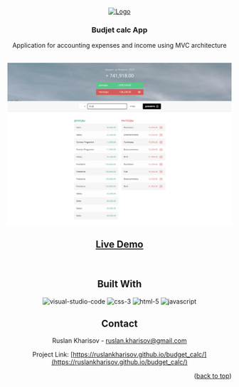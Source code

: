<!-- Improved compatibility of back to top link: See: https://github.com/othneildrew/Best-README-Template/pull/73 -->

<a name="readme-top"></a>

<!-- PROJECT LOGO -->
<br />
<div align="center">
  <a href="#">
    <img src="./img/Icon-Budget.ico" alt="Logo" width="80" height="80">
  </a>

  <h3 align="center">Budjet calc App</h3>

  <p align="center">
    Application for accounting expenses and income using MVC architecture
    <br />
    <br />
  </p>
</div>

![Budget Calc App Screen Shot](./img/screenshot.png )

<h2 align="center"><a  href="https://ruslankharisov.github.io/budget_calc/">Live Demo</a></h2>
<br />

<h2 align="center"> Built With </h2>

<p align="center">
  
  <img src="https://github.com/GerardPuigl/TechnologyStackIcons/blob/main/Logos/visual-studio-code.svg" alt="visual-studio-code" title="visual-studio-code" height="45px"/>  
  <img src="https://github.com/GerardPuigl/TechnologyStackIcons/blob/main/Logos/css-3.svg" alt="css-3" title="css-3" height="45px"/>
  <img src="https://github.com/GerardPuigl/TechnologyStackIcons/blob/main/Logos/html-5.svg" alt="html-5" title="html-5" height="45px"/>  
  <img src="https://github.com/GerardPuigl/TechnologyStackIcons/blob/main/Logos/javascript.svg" alt="javascript" title="javascript" height="45px"/>
  
</p>

<div align="center">

## Contact

Ruslan Kharisov - ruslan.kharisov@gmail.com

Project Link: [https://ruslankharisov.github.io/budget_calc/](https://ruslankharisov.github.io/budget_calc/)
  
<div />

<p align="right">(<a href="#readme-top">back to top</a>)</p>


